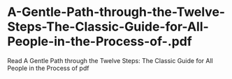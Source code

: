 # A-Gentle-Path-through-the-Twelve-Steps-The-Classic-Guide-for-All-People-in-the-Process-of-.pdf
Read A Gentle Path through the Twelve Steps: The Classic Guide for All People in the Process of  pdf
